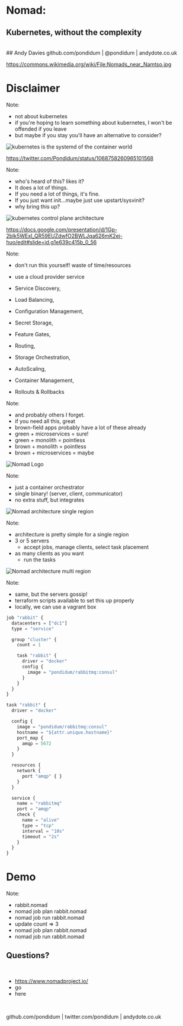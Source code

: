 # Nomad: <!-- .element: class="stroke" -->
## Kubernetes, without the complexity <!-- .element: class="stroke" -->
<br/>
## Andy Davies <!-- .element: class="stroke" -->
github.com/pondidum | @pondidum | andydote.co.uk  <!-- .element: class="smaller white" -->

https://commons.wikimedia.org/wiki/File:Nomads_near_Namtso.jpg <!-- .element: class="attribution white" -->

<!-- .slide: data-background="content/nomad/img/Nomads_near_Namtso.jpg" data-background-size="cover" class="intro" -->



# Disclaimer

Note:
* not about kubernetes
* if you're hoping to learn something about kubernetes, I won't be offended if you leave
* but maybe if you stay you'll have an alternative to consider?



![kubernetes is the systemd of the container world](content/nomad/img/tweet.png) <!-- .element: class="no-border" -->

https://twitter.com/Pondidum/status/1068758260965101568 <!-- .element: class="attribution" -->

Note:
* who's heard of this? likes it?
* It does a lot of things.
* If you need a lot of things, it's fine.
* If you just want init...maybe just use upstart/sysvinit?
* why bring this up?



![kubernetes control plane architecture](content/nomad/img/kubernetes-control-plane.png)

https://docs.google.com/presentation/d/1Gp-2blk5WExI_QR59EUZdwfO2BWLJqa626mK2ej-huo/edit#slide=id.g1e639c415b_0_56 <!-- .element: class="attribution" -->

Note:
* don't run this yourself! waste of time/resources
* use a cloud provider service



* Service Discovery,
* Load Balancing, <!-- .element: class="fragment" -->
* Configuration Management, <!-- .element: class="fragment" -->
* Secret Storage, <!-- .element: class="fragment" -->
* Feature Gates, <!-- .element: class="fragment" -->
* Routing, <!-- .element: class="fragment" -->
* Storage Orchestration, <!-- .element: class="fragment" -->
* AutoScaling, <!-- .element: class="fragment" -->
* Container Management, <!-- .element: class="fragment" -->
* Rollouts & Rollbacks <!-- .element: class="fragment" -->

<!-- .element: class="list-unstyled list-inline" -->

Note:
* and probably others I forget.
* if you need all this, great
* brown-field apps probably have a lot of these already
* green + microservices = sure!
* green + monolith = pointless
* brown + monolith = pointless
* brown + microservices = maybe




![Nomad Logo](content/nomad/img/Nomad_PrimaryLogo_FullColor.png)

Note:
* just a container orchestrator
* single binary! (server, client, communicator)
* no extra stuff, but integrates



![Nomad architecture single region](content/nomad/img/nomad-architecture-region.png)

<!-- .slide: data-transition="slide-in out-none" -->

Note:
* architecture is pretty simple for a single region
* 3 or 5 servers
  * accept jobs, manage clients, select task placement
* as many clients as you want
  * run the tasks



![Nomad architecture multi region](content/nomad/img/nomad-architecture-global.png)

<!-- .slide: data-transition="in-none slide-out" -->

Note:
* same, but the servers gossip!
* terraform scripts available to set this up properly
* locally, we can use a vagrant box



```javascript
job "rabbit" {
  datacenters = ["dc1"]
  type = "service"

  group "cluster" {
    count = 1

    task "rabbit" {
      driver = "docker"
      config {
        image = "pondidum/rabbitmq:consul"
      }
    }
  }
}
```

<!-- .slide: data-transition="slide-in fade-out" -->



```javascript
task "rabbit" {
  driver = "docker"

  config {
    image = "pondidum/rabbitmq:consul"
    hostname = "${attr.unique.hostname}"
    port_map {
      amqp = 5672
    }
  }

  resources {
    network {
      port "amqp" { }
    }
  }

  service {
    name = "rabbitmq"
    port = "amqp"
    check {
      name = "alive"
      type = "tcp"
      interval = "10s"
      timeout = "2s"
    }
  }
}
```

<!-- .element class="full-height" -->
<!-- .slide: data-transition="fade-in slide-out" -->



# Demo
Note:
* rabbit.nomad
* nomad job plan rabbit.nomad
* nomad job run rabbit.nomad
* update count => 3
* nomad job plan rabbit.nomad
* nomad job run rabbit.nomad



## Questions?
<br />

* https://www.nomadproject.io/
* go
* here

<!-- .element: class="list-spaced small" -->
<br />

github.com/pondidum | twitter.com/pondidum | andydote.co.uk  <!-- .element: class="small" -->
